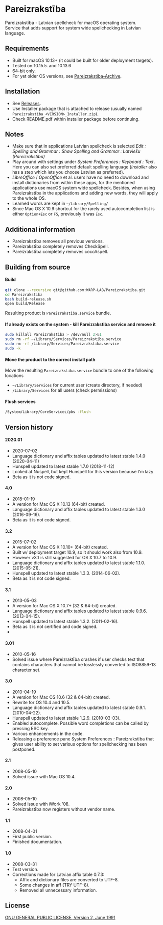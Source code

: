 # Pareizrakstība

Pareizrakstība - Latvian spellcheck for macOS operating system.  
Service that adds support for system wide spellchecking in Latvian language.

## Requirements

* Built for macOS 10.13+ (it could be built for older deployment targets).  
* Tested on 10.15.5. and 10.13.6
* 64-bit only.
* For yet older OS versions, see [Pareizrakstiba-Archive](https://github.com/WARP-LAB/Pareizrakstiba-Archive).

## Installation

* See [Releases](https://github.com/WARP-LAB/Pareizrakstiba/releases).
* Use Installer package that is attached to release (usually named `Pareizrakstiba_<VERSION>_Installer.zip`).
* Check README.pdf within installer package before continuing.

## Notes

* Make sure that in applications Latvian spellcheck is selected *Edit : Spelling and Grammar : Show Spelling and Grammar : Latviešu (Pareizrakstiba)*
* Play around with settings under *System Preferences : Keyboard : Text*. Here you can also set preferred default spelling language (*Installer* also has a step which lets you choose Latvian as preferred).
* *LibreOffice* / *OpenOffice* et al. users have no need to download and install dictionaries from within these apps, for the mentioned applications use macOS system wide spellcheck. Besides, when using Pareizrakstība in the applications and adding new words, they will apply to the whole OS.
* Learned words are kept in `~/Library/Spelling/`
* Since Mac OS X 10.6 shortcut for the rarely used autocompletion list is either `Option+Esc` or `F5`, previously it was `Esc`.

## Additional information

* Pareizrakstība removes all previous versions.
* Pareizrakstība completely removes CheckSpell.
* Pareizrakstība completely removes cocoAspell.

## Building from source

#### Build

```sh
git clone --recursive git@github.com:WARP-LAB/Pareizrakstiba.git
cd Pareizrakstiba
bash build-release.sh
open build/Release
```

Resulting product is `Pareizrakstiba.service` bundle.

#### If already exists on the system - kill Pareizrakstiba service and remove it

```sh
sudo killall Pareizrakstiba > /dev/null 2>&1
sudo rm -rf ~/Library/Services/Pareizrakstiba.service
sudo rm -rf /Library/Services/Pareizrakstiba.service
sudo -k
```

#### Move the product to the correct install path

Move the resulting `Pareizrakstiba.service` bundle to one of the following locations 
* `~/Library/Services` for current user (create directory, if needed)
* `/Library/Services` for all users (check permissions)

#### Flush services

```sh
/System/Library/CoreServices/pbs -flush
```

## Version history

#### 2020.01

* 2020-07-02  
* Language dictionary and affix tables updated to latest stable 1.4.0 (2020-04-11)
* Hunspell updated to latest stable 1.7.0 (2018-11-12)
* Looked at Nuspell, but kept Hunspell for this version because I'm lazy
* Beta as it is not code signed.

#### 4.0

* 2018-01-19
* A version for Mac OS X 10.13 (64-bit) created.
* Language dictionary and affix tables updated to latest stable 1.3.0 (2016-09-16).
* Beta as it is not code signed.

#### 3.2

* 2015-07-02
* A version for Mac OS X 10.10+ (64-bit) created.
* Built w/ deployment target 10.9, so it should work also from 10.9.
* However v3.1 is still suggested for OS X 10.7 to 10.9.
* Language dictionary and affix tables updated to latest stable 1.1.0. (2015-05-21).
* Hunspell updated to latest stable 1.3.3. (2014-06-02).
* Beta as it is not code signed.

#### 3.1

* 2013-05-03
* A version for Mac OS X 10.7+ (32 & 64-bit) created.
* Language dictionary and affix tables updated to latest stable 0.9.6. (2013-04-15).
* Hunspell updated to latest stable 1.3.2. (2011-02-16).
* Beta as it is not certified and code signed.
* 
#### 3.01

* 2010-05-16
* Solved issue where Pareizraktība crashes if user checks text that contains characters that cannot be losslessly converted to ISO8859-13 character set.

#### 3.0

* 2010-04-19
* A version for Mac OS 10.6 (32 & 64-bit) created.
* Rewrite for OS 10.4 and 10.5.
* Language dictionary and affix tables updated to latest stable 0.9.1. (2010-04-22).
* Hunspell updated to latest stable 1.2.9. (2010-03-03).
* Enabled autocomplete. Possible word completions can be called by pressing ESC key.
* Various enhancements in the code.
* Releasing a preference pane System Preferences : Pareizrakstība that gives user ability to set various options for spellchecking has been postponed.

#### 2.1

* 2008-05-10
* Solved issue with Mac OS 10.4.

#### 2.0

* 2008-05-10
* Solved issue with iWork '08.
* Pareizrakstība now registers without vendor name.

#### 1.1

* 2008-04-01
* First public version.
* Finished documentation.

#### 1.0

* 2008-03-31
* Test version.
* Corrections made for Latvian affix table 0.7.3:
	- Affix and dictionary files are converted to UTF-8.
	- Some changes in aff (TRY UTF-8).
	- Removed all unnecessary information.

## License

[GNU GENERAL PUBLIC LICENSE, Version 2, June 1991](https://www.gnu.org/licenses/old-licenses/gpl-2.0.en.html)

